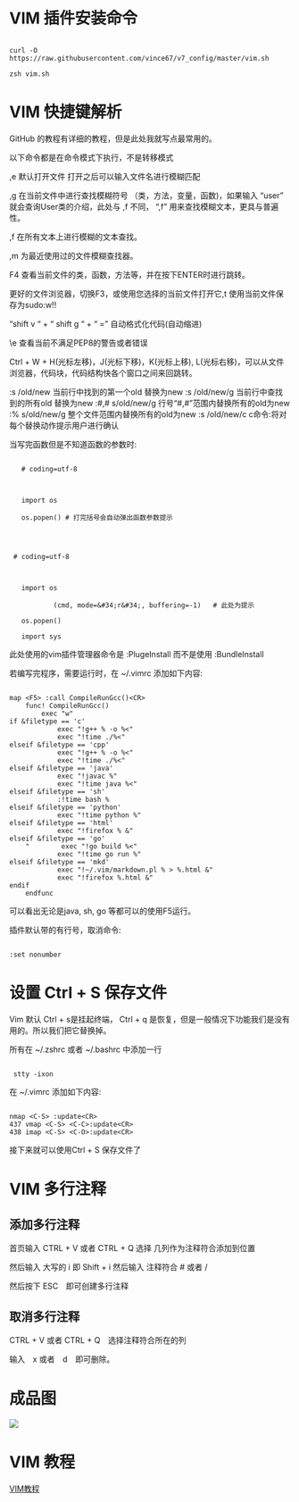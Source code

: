 # VIM 插件安装命令



```

curl -O https://raw.githubusercontent.com/vince67/v7_config/master/vim.sh

zsh vim.sh

```



# VIM 快捷键解析



GitHub 的教程有详细的教程，但是此处我就写点最常用的。

以下命令都是在命令模式下执行，不是转移模式

,e 默认打开文件 打开之后可以输入文件名进行模糊匹配

,g 在当前文件中进行查找模糊符号 （类，方法，变量，函数)，如果输入 “user” 就会查询User类的介绍，此处与 ,f 不同， “,f” 用来查找模糊文本，更具与普遍性。

,f 在所有文本上进行模糊的文本查找。

,m 为最近使用过的文件模糊查找器。

F4 查看当前文件的类，函数，方法等，并在按下ENTER时进行跳转。

更好的文件浏览器，切换F3，或使用您选择的当前文件打开它,t
使用当前文件保存为sudo:w!!

“shift v “ + “ shift g “ + “ =” 自动格式化代码(自动缩进)

\e 查看当前不满足PEP8的警告或者错误

Ctrl + W + H(光标左移)，J(光标下移)，K(光标上移), L(光标右移)，可以从文件浏览器，代码块，代码结构快各个窗口之间来回跳转。

:s /old/new 当前行中找到的第一个old 替换为new
:s /old/new/g 当前行中查找到的所有old 替换为new
:#,# s/old/new/g 行号“#,#”范围内替换所有的old为new
:% s/old/new/g 整个文件范围内替换所有的old为new
:s /old/new/c c命令:将对每个替换动作提示用户进行确认

当写完函数但是不知道函数的参数时:



```

   # coding=utf-8

   

   import os

   os.popen() # 打完括号会自动弹出函数参数提示

   

```

```

 # coding=utf-8

   

   import os

           (cmd, mode=&#34;r&#34;, buffering=-1)   # 此处为提示

   os.popen()

   import sys                

```

此处使用的vim插件管理器命令是 :PlugeInstall 而不是使用 :BundleInstall



若编写完程序，需要运行时，在 ~/.vimrc 添加如下内容:



```

map <F5> :call CompileRunGcc()<CR>
    func! CompileRunGcc()
        exec "w" 
if &filetype == 'c' 
            exec "!g++ % -o %<"
            exec "!time ./%<"
elseif &filetype == 'cpp'
            exec "!g++ % -o %<"
            exec "!time ./%<"
elseif &filetype == 'java'
            exec "!javac %"
            exec "!time java %<"
elseif &filetype == 'sh'
            :!time bash %
elseif &filetype == 'python'
            exec "!time python %"
elseif &filetype == 'html'
            exec "!firefox % &"
elseif &filetype == 'go'
    "        exec "!go build %<"
            exec "!time go run %"
elseif &filetype == 'mkd'
            exec "!~/.vim/markdown.pl % > %.html &"
            exec "!firefox %.html &"
endif
    endfunc

```



可以看出无论是java, sh, go 等都可以的使用F5运行。



插件默认带的有行号，取消命令:

```

:set nonumber

```



# 设置 Ctrl + S 保存文件



Vim 默认 Ctrl + s是挂起终端， Ctrl + q 是恢复，但是一般情况下功能我们是没有用的。所以我们把它替换掉。



所有在 ~/.zshrc 或者 ~/.bashrc 中添加一行



```

 stty -ixon

```



在 ~/.vimrc 添加如下内容:



```

nmap <C-S> :update<CR>
437 vmap <C-S> <C-C>:update<CR>
438 imap <C-S> <C-O>:update<CR>

```



接下来就可以使用Ctrl + S 保存文件了



# VIM 多行注释



## 添加多行注释



首页输入 CTRL + V 或者 CTRL + Q 选择 几列作为注释符合添加到位置



然后输入 大写的 i 即 Shift + i 然后输入 注释符合 # 或者 /

然后按下 ESC　即可创建多行注释



## 取消多行注释



CTRL + V 或者 CTRL + Q　选择注释符合所在的列

输入　x 或者　d　即可删除。



# 成品图



![](https://cherrymonth.top:8888/admin/fileadmin/download/ls/vim.png)



# VIM 教程



[VIM教程](http://blog.51cto.com/hashlinux/1761788)
``````````````
